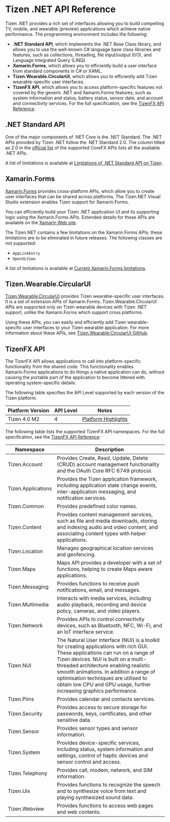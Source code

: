 # Tizen .NET API Reference

Tizen .NET provides a rich set of interfaces allowing you to build compelling TV, mobile, and wearable (preview) applications which achieve native performance. The programming environment includes the following:

- **.NET Standard API**, which implements the .NET Base Class library, and allows you to use the well-known C# language base class libraries and features, such as collections, threading, file input/output (I/O), and Language Integrated Query (LINQ).
- **Xamarin.Forms**, which allows you to efficiently build a user interface from standard components in C# or XAML.
- **Tizen.Wearable.CircularUI**, which allows you to efficiently add Tizen wearable-specific user interfaces.
- **TizenFX API**,
   which allows you to access platform-specific features not covered by the generic .NET and Xamarin.Forms features, such as system information and status, battery status, sensor date, and account and connectivity services. For the full specification, see the <a href="tizenfx/index.html" target="api">TizenFX API Reference</a>.

## .NET Standard API

One of the major components of .NET Core is the .NET Standard. The .NET APIs provided by Tizen .NET follow the .NET Standard 2.0. The column titled as 2.0 in the [official list](https://docs.microsoft.com/en-us/dotnet/standard/net-standard) of the supported CoreFX APIs lists all the available .NET APIs.

A list of limitations is available at [Limitations of .NET Standard API on Tizen](netstandard-limitations.md).

## Xamarin.Forms

[Xamarin.Forms](https://developer.xamarin.com/guides/xamarin-forms/getting-started/) provides cross-platform APIs, which allow you to create user interfaces that can be shared across platforms. The Tizen.NET Visual Studio extension enables Tizen support for Xamarin.Forms.

You can efficiently build your Tizen .NET application UI and its supporting logic using the Xamarin.Forms APIs. Extended details for these APIs are available on the [Xamarin Web site](https://developer.xamarin.com/api/namespace/Xamarin.Forms/).

The Tizen.NET contains a few limitations on the Xamarin.Forms APIs; these limitations are to be eliminated in future releases. The following classes are not supported:

- `AppLinkEntry`
- `OpenGLView`

A list of limitations is available at [Current Xamarin.Forms limitations](xamarin.forms-limitations.html).

## Tizen.Wearable.CircularUI

[Tizen.Wearable.CircularUI](https://samsung.github.io/Tizen.CircularUI/index.html) provides Tizen wearable-specific user interfaces. It is a set of extension APIs of Xamarin.Forms. Tizen.Wearable.CircularUI APIs are supported only on Tizen wearable devices with Tizen .NET support, unlike the Xamarin.Forms which support cross platforms.

Using these APIs, you can easily and efficiently add Tizen wearable-specific user interfaces to your Tizen wearable application. For more information about these APIs, see [Tizen.Wearable.CircularUI GitHub](https://github.com/Samsung/Tizen.CircularUI).

## TizenFX API

The TizenFX API allows applications to call into platform-specific functionality from the shared code. This functionality enables Xamarin.Forms applications to do things a native application can do, without causing the portable part of the application to become littered with operating system-specific details.

The following table specifies the API Level supported by each version of the Tizen platform:

| Platform Version | API Level | Notes                                    |
| ---------------- | --------- | ---------------------------------------- |
| Tizen 4.0 M2     | 4         | [Platform Highlights](https://developer.tizen.org/tizen/tizen/tizen-4.0) |

The following table lists the supported TizenFX API namespaces. 
For the full specification, see the <a href="tizenfx/index.html" target="api">TizenFX API Reference</a>:

| Namespace          | Description                              |
| ------------------ | ---------------------------------------- |
| Tizen.Account      | Provides Create, Read, Update, Delete (CRUD) account management functionality and the OAuth Core RFC 6749 protocol. |
| Tizen.Applications | Provides the Tizen application framework, including application state change events, inter-application messaging, and notification services. |
| Tizen.Common       | Provides predefined color names.         |
| Tizen.Content      | Provides content management services, such as file and media downloads, storing and indexing audio and video content, and associating content types with helper applications. |
| Tizen.Location     | Manages geographical location services and geofencing. |
| Tizen.Maps         | Maps API provides a developer with a set of functions, helping to create Maps aware applications. |
| Tizen.Messaging    | Provides functions to receive push notifications, email, and messages. |
| Tizen.Multimedia   | Interacts with media services, including audio playback, recording and device policy, cameras, and video players. |
| Tizen.Network      | Provides APIs to control connectivity devices, such as Bluetooth, NFC, Wi-Fi, and an IoT interface service. |
| Tizen.NUI          | The Natural User Interface (NUI) is a toolkit for creating applications with rich GUI. These applications can run on a range of Tizen devices. NUI is built on a multi-threaded architecture enabling realistic smooth animations. In addition a range of optimisation techniques are utilised to obtain low CPU and GPU usage, further increasing graphics performance. |
| Tizen.Pims         | Provides calendar and contacts services. |
| Tizen.Security     | Provides access to secure storage for passwords, keys, certificates, and other sensitive data. |
| Tizen.Sensor       | Provides sensor types and sensor information. |
| Tizen.System       | Provides device-specific services, including status, system information and settings, control of haptic devices and sensor control and access. |
| Tizen.Telephony    | Provides call, modem, network, and SIM information. |
| Tizen.Uix          | Provides functions to recognize the speech and to synthesize voice from text and playing synthesized sound data. |
| Tizen.Webview      | Provides functions to access web pages and web contents. |
